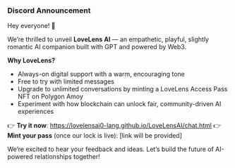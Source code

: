 ### Discord Announcement

Hey everyone! 💖

We’re thrilled to unveil **LoveLens AI** — an empathetic, playful, slightly romantic AI companion built with GPT and powered by Web3.

**Why LoveLens?**
- Always-on digital support with a warm, encouraging tone
- Free to try with limited messages
- Upgrade to unlimited conversations by minting a LoveLens Access Pass NFT on Polygon Amoy
- Experiment with how blockchain can unlock fair, community-driven AI experiences

👉 **Try it now**: <https://lovelensai0-lang.github.io/LoveLensAI/chat.html>
👉 **Mint your pass** (once our lock is live): [link will be provided]

We’re excited to hear your feedback and ideas. Let’s build the future of AI-powered relationships together!
